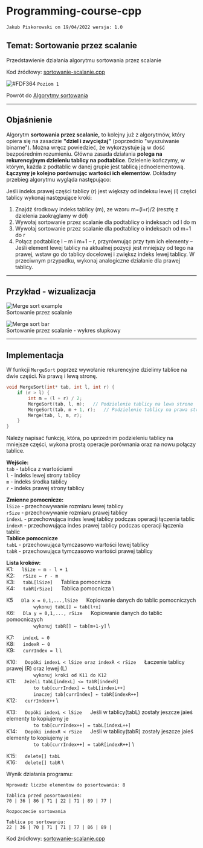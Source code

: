 # Programming-course-cpp

`Jakub Piskorowski on 19/04/2022 wersja: 1.0`

## Temat: Sortowanie przez scalanie

Przedstawienie działania algorytmu sortowania przez scalanie

Kod źródłowy:
[sortowanie-scalanie.cpp](sortowanie-scalanie.cpp)

![#FDF364](https://via.placeholder.com/15/FDF364/000000?text=+) `Poziom 1`

Powrót do [Algorytmy sortowania](/2-algorytmika/2-4-algorytmy-sortowania/README.md)

---

## Objaśnienie

Algorytm **sortowania przez scalanie,** to kolejny już z algorytmów, który opiera się na zasadzie **"dziel i zwyciężaj"** (poprzednio "wyszuiwanie binarne"). Można wręcz powiedzieć, że wykorzystuje ją w dość bezpośrednim rozumieniu. Główna zasada działania **polega na rekurencyjnym dzieleniu tablicy na podtablice**. Dzielenie kończymy, w którym, każda z podtablic w danej grupie jest tablicą jednoelementową. **Łączymy je kolejno porównując wartości ich elementów**. Dokładny przebieg algorytmu wygląda następująco:

Jeśli indeks prawej części tablicy (r) jest większy od indeksu lewej (l) części tablicy wykonaj następujące kroki:

1. Znajdź środkowy indeks tablicy (m), ze wzoru m=(l+r)/2 (resztę z dzielenia zaokrąglamy w dół)
2. Wywołaj sortowanie przez scalanie dla podtablicy o indeksach od l do m
3. Wywołaj sortowanie przez scalanie dla podtablicy o indeksach od m+1 do r
4. Połącz podtablicę l – m i m+1 – r, przyrównując przy tym ich elementy – Jeśli element lewej tablicy na aktualnej pozycji jest mniejszy od tego na prawej, wstaw go do tablicy docelowej i zwiększ indeks lewej tablicy. W przeciwnym przypadku, wykonaj analogiczne działanie dla prawej tablicy.

<!-- Źródło: [binarnie.pl](https://binarnie.pl/sortowanie-przez-scalanie/) -->

---

## Przykład - wizualizacja

![Merge sort example](https://github.com/PiskorowskiJakub/programming-course-cpp/blob/main/2-algorytmika/2-4-algorytmy-sortowania/2-4-1-sortowanie-przez-scalanie/img/Merge-sort-example.gif?raw=true) \
Sortowanie przez scalanie
<!--Źródło: [rozanskit.com](https://rozanskit.com/pl/teaching/jsp2019/merge_sort/) -->


![Merge sort bar](https://github.com/PiskorowskiJakub/programming-course-cpp/blob/main/2-algorytmika/2-4-algorytmy-sortowania/2-4-1-sortowanie-przez-scalanie/img/merge-sort-bar.gif?raw=true) \
Sortowanie przez scalanie - wykres słupkowy

<!-- Źródło: [programmer.group](https://programmer.group/5dcf0ae64114b.html) -->

---

## Implementacja

W funkcji `MergeSort` poprzez wywołanie rekurencyjne dzielimy tablice na dwie części. Na prawą i lewą stronę.

``` cpp
void MergeSort(int* tab, int l, int r) {
    if (r > l) {
        int m = (l + r) / 2;
        MergeSort(tab, l, m);   // Podzielenie tablicy na lewa strone
        MergeSort(tab, m + 1, r);   // Podzielenie tablicy na prawa strone
        Merge(tab, l, m, r);
    }
}
```

Należy napisać funkcję, która, po uprzednim podzieleniu tablicy na mniejsze części, wykona prostą operacje porównania oraz na nowu połączy tablice.

**Wejście:** \
`tab` - tablica z wartościami \
`l` - indeks lewej strony tablicy \
`m` - indeks środka tablicy \
`r` - indeks prawej strony tablicy

**Zmienne pomocnicze:** \
`lSize` - przechowywanie rozmiaru lewej tablicy \
`rSize` - przechowywanie rozmiaru prawej tablicy \
`indexL` - przechowująca indes lewej tablicy podczas operacji łączenia tablic \
`indexR` - przechowująca indes prawej tablicy podczas operacji łączenia tablic \
**Tablice pomocnicze** \
`tabL` - przechowująca tymczasowo wartości lewej tablicy \
`tabR` - przechowująca tymczasowo wartości prawej tablicy

**Lista kroków:**\
K1: &emsp; `lSize ← m - l + 1` \
K2: &emsp; `rSize ← r - m` \
K3: &emsp; `tabL[lSize]` &emsp; Tablica pomocnicza \
K4: &emsp; `tabR[rSize]` &emsp; Tablica pomocnicza \

K5 &emsp; `Dla x = 0,1,...,lSize` &emsp; Kopiowanie danych do tablic pomocniczych \
&emsp; &emsp; &emsp; &emsp; `wykonuj tabL[] ← tab[l+x]` \
K6: &emsp; `Dla y = 0,1,..., rSize` &emsp; Kopiowanie danych do tablic pomocniczych \
&emsp; &emsp; &emsp; &emsp; `wykonuj tabR[] ← tab[m+1-y]` \

K7: &emsp; `indexL ← 0` \
K8: &emsp; `indexR ← 0` \
K9: &emsp; `currIndex = l` \

K10: &emsp; `Dopóki indexL < lSize oraz indexR < rSize` &emsp; Łaczenie tablicy prawej (R) oraz lewej (L) \
&emsp; &emsp; &emsp; &emsp; `wykonuj kroki od K11 do K12` \
K11: &emsp; `Jeżeli tabL[indexL] <= tabR[indexR]` \
&emsp; &emsp; &emsp; &emsp; `to tab[currIndex] ← tabL[indexL++]` \
&emsp; &emsp; &emsp; &emsp; `inaczej tab[currIndex] ← tabR[indexR++]` \
K12: &emsp; `currIndex++` \

K13: &emsp; `Dopóki indexL < lSize` &emsp; Jeśli w tablicy(tabL) zostały jeszcze jaieś elementy to kopiujemy je \
&emsp; &emsp; &emsp; &emsp; `to tab[currIndex++] = tabL[indexL++]` \
K14: &emsp; `Dopóki indexR < rSize` &emsp; Jeśli w tablicy(tabR) zostały jeszcze jaieś elementy to kopiujemy je \
&emsp; &emsp; &emsp; &emsp; `to tab[currIndex++] = tabR[indexR++]` \

K15: &emsp; `delete[] tabL` \
K16: &emsp; `delete[] tabR` \

Wynik działania programu:

```text
Wprowadz liczbe elementow do posortowania: 8

Tablica przed posortowaniem:
70 | 36 | 86 | 71 | 22 | 71 | 89 | 77 |

Rozpoczecie sortowania

Tablica po sortowaniu:
22 | 36 | 70 | 71 | 71 | 77 | 86 | 89 |
```

Kod źródłowy: [sortowanie-scalanie.cpp](sortowanie-scalanie.cpp)
